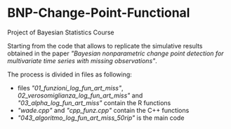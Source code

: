 # BNP-Change-Point-Functional
Project of Bayesian Statistics Course 

Starting from the code that allows to replicate the simulative results obtained in the paper *"Bayesian nonparametric change point detection for multivariate time series with missing observations"*.


The process is divided in files as following: 

  - files *"01_funzioni_log_fun_art_miss"*, *02_verosomiglianza_log_fun_art_miss"* and *"03_alpha_log_fun_art_miss"* contain the R functions 
  - *"wade.cpp"* and *"cpp_funz.cpp"* contain the C++ functions 
  - *"043_algoritmo_log_fun_art_miss_50rip"* is the main code 
